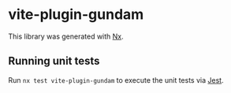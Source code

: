 # vite-plugin-gundam

This library was generated with [Nx](https://nx.dev).

## Running unit tests

Run `nx test vite-plugin-gundam` to execute the unit tests via [Jest](https://jestjs.io).
